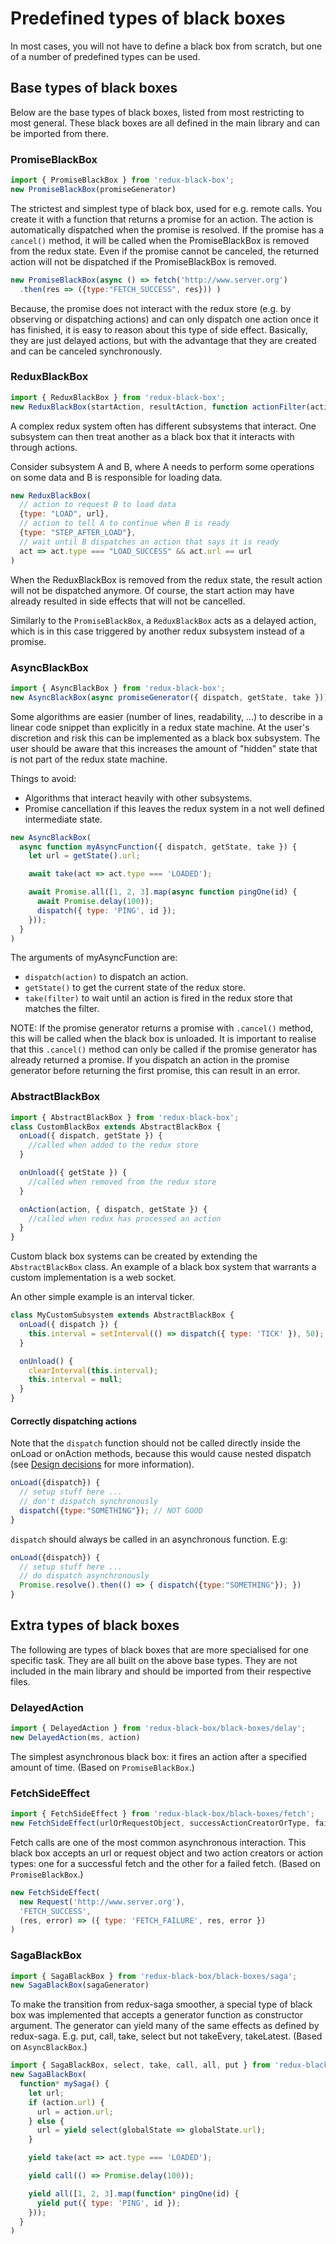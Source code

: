 # Predefined types of black boxes
In most cases, you will not have to define a black box from scratch, but one of a number of predefined types can be used.

## Base types of black boxes
Below are the base types of black boxes, listed from most restricting to most general.
These black boxes are all defined in the main library and can be imported from there.

### PromiseBlackBox
```javascript
import { PromiseBlackBox } from 'redux-black-box';
new PromiseBlackBox(promiseGenerator)
```
The strictest and simplest type of black box, used for e.g. remote calls.
You create it with a function that returns a promise for an action. The action is automatically dispatched when the promise is resolved.
If the promise has a `cancel()` method, it will be called when the PromiseBlackBox is removed from the redux state. Even if the promise cannot be canceled, the returned action will not be dispatched if the PromiseBlackBox is removed.

```javascript
new PromiseBlackBox(async () => fetch('http://www.server.org')
  .then(res => ({type:"FETCH_SUCCESS", res})) )
```

Because, the promise does not interact with the redux store (e.g. by observing or dispatching actions) and can only dispatch one action once it has finished, it is easy to reason about this type of side effect.
Basically, they are just delayed actions, but with the advantage that they are created and can be canceled synchronously.

### ReduxBlackBox
```javascript
import { ReduxBlackBox } from 'redux-black-box';
new ReduxBlackBox(startAction, resultAction, function actionFilter(action, state))
```
A complex redux system often has different subsystems that interact. One subsystem can then treat another as a black box that it interacts with through actions.

Consider subsystem A and B, where A needs to perform some operations on some data and B is responsible for loading data.

```javascript
new ReduxBlackBox(
  // action to request B to load data
  {type: "LOAD", url},
  // action to tell A to continue when B is ready
  {type: "STEP_AFTER_LOAD"},
  // wait until B dispatches an action that says it is ready
  act => act.type === "LOAD_SUCCESS" && act.url == url
)
```
When the ReduxBlackBox is removed from the redux state, the result action will not be dispatched anymore.
Of course, the start action may have already resulted in side effects that will not be cancelled.

Similarly to the `PromiseBlackBox`, a `ReduxBlackBox` acts as a delayed action, which is in this case triggered by another redux subsystem instead of a promise.


### AsyncBlackBox
```javascript
import { AsyncBlackBox } from 'redux-black-box';
new AsyncBlackBox(async promiseGenerator({ dispatch, getState, take }))
```
Some algorithms are easier (number of lines, readability, ...) to describe in a linear code snippet than explicitly in a redux state machine.
At the user's discretion and risk this can be implemented as a black box subsystem.
The user should be aware that this increases the amount of "hidden" state that is not part of the redux state machine.

Things to avoid:
* Algorithms that interact heavily with other subsystems.
* Promise cancellation if this leaves the redux system in a not well defined intermediate state.


```javascript
new AsyncBlackBox(
  async function myAsyncFunction({ dispatch, getState, take }) {
    let url = getState().url;

    await take(act => act.type === 'LOADED');

    await Promise.all([1, 2, 3].map(async function pingOne(id) {
      await Promise.delay(100));
      dispatch({ type: 'PING', id });
    }));
  }
)
```

The arguments of myAsyncFunction are:
 * `dispatch(action)` to dispatch an action.
 * `getState()` to get the current state of the redux store.
 * `take(filter)` to wait until an action is fired in the redux store that matches the filter.
 
NOTE:
If the promise generator returns a promise with `.cancel()` method, this will be called when the black box is unloaded.
It is important to realise that this `.cancel()` method can only be called if the promise generator has already returned a promise. 
If you dispatch an action in the promise generator before returning the first promise, this can result in an error.


### AbstractBlackBox
```javascript
import { AbstractBlackBox } from 'redux-black-box';
class CustomBlackBox extends AbstractBlackBox {
  onLoad({ dispatch, getState }) {
    //called when added to the redux store
  }

  onUnload({ getState }) {
    //called when removed from the redux store
  }

  onAction(action, { dispatch, getState }) {
    //called when redux has processed an action
  }
}
```

Custom black box systems can be created by extending the `AbstractBlackBox` class.
An example of a black box system that warrants a custom implementation is a web socket.

An other simple example is an interval ticker.
```javascript
class MyCustomSubsystem extends AbstractBlackBox {
  onLoad({ dispatch }) {
    this.interval = setInterval(() => dispatch({ type: 'TICK' }), 50);
  }

  onUnload() {
    clearInterval(this.interval);
    this.interval = null;
  }
}
```

#### Correctly dispatching actions
Note that the `dispatch` function should not be called directly inside the onLoad or onAction methods, because this would cause nested dispatch (see [Design decisions](./Design-decisions.md) for more information).
```javascript
onLoad({dispatch}) {
  // setup stuff here ...
  // don't dispatch synchronously
  dispatch({type:"SOMETHING"}); // NOT GOOD
}
```

`dispatch` should always be called in an asynchronous function. 
E.g:
```javascript
onLoad({dispatch}) {
  // setup stuff here ...
  // do dispatch asynchronously
  Promise.resolve().then(() => { dispatch({type:"SOMETHING"}); })
}
```


## Extra types of black boxes
The following are types of black boxes that are more specialised for one specific task.
They are all built on the above base types.
They are not included in the main library and should be imported from their respective files.


### DelayedAction
```javascript
import { DelayedAction } from 'redux-black-box/black-boxes/delay';
new DelayedAction(ms, action)
```

The simplest asynchronous black box: it fires an action after a specified amount of time.
(Based on `PromiseBlackBox`.)


### FetchSideEffect
```javascript
import { FetchSideEffect } from 'redux-black-box/black-boxes/fetch';
new FetchSideEffect(urlOrRequestObject, successActionCreatorOrType, failureActionCreatorOrType)
```
Fetch calls are one of the most common asynchronous interaction.
This black box accepts an url or request object and two action creators or action types: one for a successful fetch and the other for a failed fetch.
(Based on `PromiseBlackBox`.)

```javascript
new FetchSideEffect(
  new Request('http://www.server.org'), 
  'FETCH_SUCCESS', 
  (res, error) => ({ type: 'FETCH_FAILURE', res, error })
)
```

### SagaBlackBox
```javascript
import { SagaBlackBox } from 'redux-black-box/black-boxes/saga';
new SagaBlackBox(sagaGenerator)
```
To make the transition from redux-saga smoother, a special type of black box was implemented that accepts a generator function as constructor argument.
The generator can yield many of the same effects as defined by redux-saga. E.g. put, call, take, select but not takeEvery, takeLatest.
(Based on `AsyncBlackBox`.)

```javascript
import { SagaBlackBox, select, take, call, all, put } from 'redux-black-box/black-boxes/saga';
new SagaBlackBox(
  function* mySaga() {
    let url;
    if (action.url) {
      url = action.url;
    } else {
      url = yield select(globalState => globalState.url);
    }

    yield take(act => act.type === 'LOADED');

    yield call(() => Promise.delay(100));

    yield all([1, 2, 3].map(function* pingOne(id) {
      yield put({ type: 'PING', id });
    }));
  }
)
```


